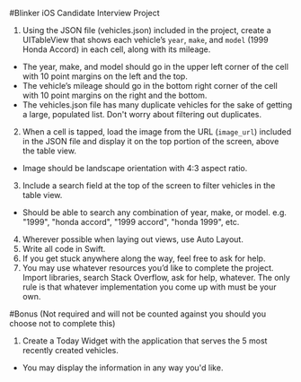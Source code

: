 #Blinker iOS Candidate Interview Project 
1.	Using the JSON file (vehicles.json) included in the project, create a UITableView that shows each vehicle’s `year`, `make`, and `model` (1999 Honda Accord) in each cell, along with its mileage.
 * The year, make, and model should go in the upper left corner of the cell with 10 point margins on the left and the top.
 * The vehicle’s mileage should go in the bottom right corner of the cell with 10 point margins on the right and the bottom.
 * The vehicles.json file has many duplicate vehicles for the sake of getting a large, populated list. Don't worry about filtering out duplicates.
2. When a cell is tapped, load the image from the URL (`image_url`) included in the JSON file and display it on the top portion of the screen, above the table view.
 * Image should be landscape orientation with 4:3 aspect ratio.
3. Include a search field at the top of the screen to filter vehicles in the table view.
 * Should be able to search any combination of year, make, or model. e.g. "1999", "honda accord", "1999 accord", "honda 1999", etc.
4. Wherever possible when laying out views, use Auto Layout.
5. Write all code in Swift.
6. If you get stuck anywhere along the way, feel free to ask for help.
7. You may use whatever resources you’d like to complete the project. Import libraries, search Stack Overflow, ask for help, whatever. The only rule is that whatever implementation you come up with must be your own.

#Bonus (Not required and will not be counted against you should you choose not to complete this)
1. Create a Today Widget with the application that serves the 5 most recently created vehicles.
 * You may display the information in any way you'd like.
